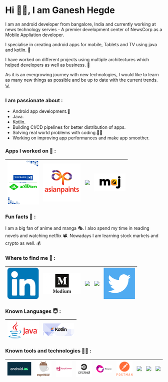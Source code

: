 # Hi 🙋‍♂️, I am Ganesh Hegde

I am an android developer from bangalore, India and currently working at news technology servies - A premier development center of NewsCorp as a Mobile Appliation developer. 

I specialise in creating android apps for mobile, Tablets and TV using java and kotlin. 📲

I have worked on different projects using multiple architectures which helped developers as well as business. 🚀 

As it is an evergrowing journey with new technologies, I would like to learn as many new things as possible and be up to date with the current trends. 💻



### I am passionate about :
* Android app development.📱
* Java.
* Kotlin.
* Building CI/CD pipelines for better distribution of apps.
* Solving real world problems with coding.🧑‍💻
* Working on improving app performances and make app smoother.


### Apps I worked on 👀 :

<a href="https://play.google.com/store/apps/details?id=com.loyalty.android"><img src="https://github.com/iamganeshhegde/ganesh-hegde/blob/main/icons/payback-image.jpg" width="100" height ="140"></a>|<a href="https://play.google.com/store/apps/details?id=com.asianpaints.dbu.digital.colourwithasianpaints"><img src="https://github.com/iamganeshhegde/ganesh-hegde/blob/main/icons/asian-paints.png" width="120"></a>|<a href="https://play.google.com/store/apps/details?id=uk.co.thesun.mobile"><img src="https://github.com/iamganeshhegde/iamganeshhegde/blob/main/icons/the-sun.png" width="100"></a>|<a href="https://play.google.com/store/apps/details?id=in.mohalla.video"><img src="https://github.com/iamganeshhegde/ganesh-hegde/blob/main/icons/moj.jpeg" width="100"></a>
|--|--|--|--|


### Fun facts 🍿 :

I am a big fan of anime and manga 🎭. I also spend my time in reading novels and watching netflix 📽.  Nowadays I am learning stock markets and crypto as well. 💰  



### Where to find me 👀 :

<a href="https://www.linkedin.com/in/ganesh-hegde-061085151/"><img src="https://github.com/iamganeshhegde/ganesh-hegde/blob/main/icons/in.png" width="100"></a>|<a href="https://medium.com/@iamganeshhegde"><img src="https://github.com/iamganeshhegde/ganesh-hegde/blob/main/icons/medium.jpg" width="120"></a>|<a href="https://leetcode.com/iamganeshhegde/"><img src="https://github.com/iamganeshhegde/iamganeshhegde/blob/main/icons/leet.png" width="100"></a>|<a href="https://stackoverflow.com/users/17260953/ganesh-hegde"><img src="https://github.com/iamganeshhegde/iamganeshhegde/blob/main/icons/stack.png" width="100"></a>|<a href="https://twitter.com/imGaneshHegde"><img src="https://github.com/iamganeshhegde/ganesh-hegde/blob/main/icons/twit.png" width="100"></a>
|--|--|--|--|--|




### Known Languages 😇 :

|<a><img src="https://github.com/iamganeshhegde/ganesh-hegde/blob/main/icons/java.png" width="100"></a>|<a><img src="https://github.com/iamganeshhegde/ganesh-hegde/blob/main/icons/kotlin.png" width="100"></a>|
|--|--|


### Known tools and technologies 🧑‍💻 : 

|<a><img src="https://github.com/iamganeshhegde/ganesh-hegde/blob/main/icons/android-1.jpeg" width="150"></a>|<a><img src="https://github.com/iamganeshhegde/ganesh-hegde/blob/main/icons/espresso.jpeg" width="100"></a>|<a><img src="https://github.com/iamganeshhegde/ganesh-hegde/blob/main/icons/appcenter.jpg" width="100"></a>|<a><img src="https://github.com/iamganeshhegde/ganesh-hegde/blob/main/icons/circleci.png" width="100"></a>|<a><img src="https://github.com/iamganeshhegde/ganesh-hegde/blob/main/icons/rxjava.png" width="100"></a>|<a><img src="https://github.com/iamganeshhegde/ganesh-hegde/blob/main/icons/postman.png" width="100"></a>|<a><img src="https://github.com/iamganeshhegde/iamganeshhegde/blob/main/icons/jira.png" width="100"></a>|<a><img src="https://github.com/iamganeshhegde/iamganeshhegde/blob/main/icons/newrelic.png" width="100"></a>|<a><img src="https://github.com/iamganeshhegde/iamganeshhegde/blob/main/icons/firebase-1.png" width="120"></a>|
|--|--|--|--|--|--|--|--|--|



